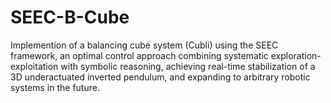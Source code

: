 # SEEC-B-Cube
Implemention of a balancing cube system (Cubli) using the SEEC framework, an optimal control approach combining systematic exploration-exploitation with symbolic reasoning, achieving real-time stabilization of a 3D underactuated inverted pendulum, and expanding to arbitrary robotic systems in the future.
